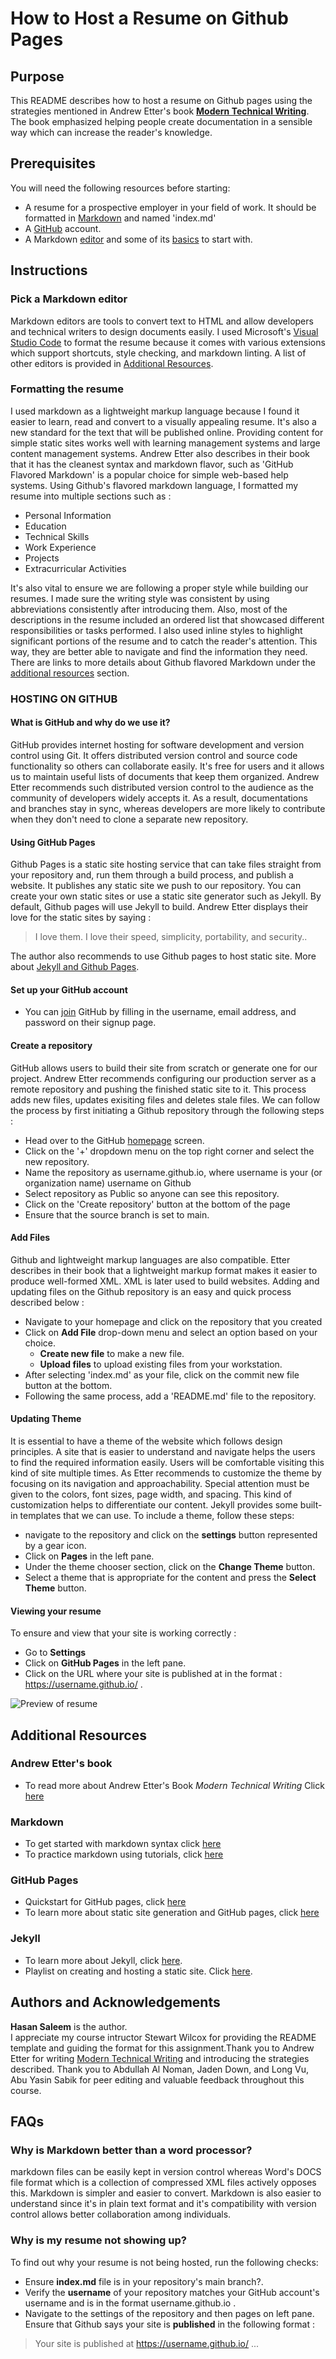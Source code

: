 # How to Host a Resume on Github Pages

## Purpose 
This README describes how to host a resume on Github pages using the strategies mentioned in Andrew Etter's book [**Modern Technical Writing**](https://www.amazon.ca/Modern-Technical-Writing-Introduction-Documentation-ebook/dp/B01A2QL9SS). The book emphasized helping people create documentation in a sensible way which can increase the reader's knowledge. 

## Prerequisites
You will need the following resources before starting:
* A resume for a prospective employer in your field of work. It should be formatted in [Markdown](https://www.markdownguide.org/basic-syntax/) and named 'index.md'
* A [GitHub](https://github.com/) account.
* A Markdown [editor](https://code.visualstudio.com/docs/languages/markdown) and some of its [basics](https://www.markdownguide.org/basic-syntax) to start with.

## Instructions
### Pick a Markdown editor
Markdown editors are tools to convert text to HTML and allow developers and technical writers to design documents easily. I used Microsoft's [Visual Studio Code](https://code.visualstudio.com/docs/languages/markdown) to format the resume because it comes with various extensions which support shortcuts, style checking, and markdown linting. A list of other editors is provided in [Additional Resources](https://github.com/hasan-umanitoba/hasan-umanitoba.github.io/#more-resources). 

### Formatting the resume
I used markdown as a lightweight markup language because I found it easier to learn, read and convert to a visually appealing resume. It's also a new standard for the text that will be published online. Providing content for simple static sites works well with learning management systems and large content management systems. Andrew Etter also describes in their book that it has the cleanest syntax and markdown flavor, such as 'GitHub Flavored Markdown' is a popular choice for simple web-based help systems. Using Github's flavored markdown language, I formatted my resume into multiple sections such as :
* Personal Information
* Education
* Technical Skills
* Work Experience
* Projects
* Extracurricular Activities

It's also vital to ensure we are following a proper style while building our resumes. I made sure the writing style was consistent by using abbreviations consistently after introducing them. Also, most of the descriptions in the resume included an ordered list that showcased different responsibilities or tasks performed. I also used inline styles to highlight significant portions of the resume and to catch the reader's attention. This way, they are better able to navigate and find the information they need. There are links to more details about Github flavored Markdown under the [additional resources](#additional-resources) section.

### HOSTING ON GITHUB

#### What is GitHub and why do we use it?
GitHub provides internet hosting for software development and version control using Git. It offers distributed version control and source code functionality so others can collaborate easily. It's free for users and it allows us to maintain useful lists of documents that keep them organized. Andrew Etter recommends such distributed version control to the audience as the community of developers widely accepts it. As a result, documentations and branches stay in sync, whereas developers are more likely to contribute when they don't need to clone a separate new repository.

#### Using GitHub Pages
Github Pages is a static site hosting service that can take files straight from your repository and, run them through a build process, and publish a website. It publishes any static site we push to our repository. You can create your own static sites or use a static site generator such as Jekyll. By default, Github pages will use Jekyll to build. Andrew Etter displays their love for the static sites by saying :
> I love them. I love their speed, simplicity, portability, and security..

The author also recommends to use Github pages to host static site. More about [Jekyll and Github Pages](#additional-resources).

#### Set up your GitHub account
* You can [join](https://github.com/join) GitHub by filling in the username, email address, and password
on their signup page.

#### Create a repository
GitHub allows users to build their site from scratch or generate one for our project. Andrew Etter recommends  configuring our production server as a remote repository and pushing the finished static site to it. This process adds new files, updates exisiting files and deletes stale files. We can follow the process by first initiating a Github repository through the following steps :
* Head over to the GitHub [homepage](https://github.com/) screen.
* Click on the '+' dropdown menu on the top right corner and select the new repository.
* Name the repository as username.github.io, where username is your (or organization name) username on Github
* Select repository as Public so anyone can see this repository.
* Click on the 'Create repository' button at the bottom of the page
* Ensure that the source branch is set to main.

#### Add Files
Github and lightweight markup languages are also compatible. Etter describes in their book that a lightweight markup format makes it easier to produce well-formed XML. XML is later used to build websites. Adding and updating files on the Github repository is an easy and quick process described below :
* Navigate to your homepage and click on the repository that you created
* Click on **Add File** drop-down menu and select an option based on your choice.
  * **Create new file** to make a new file.
  * **Upload files** to upload existing files from your workstation.
* After selecting 'index.md' as your file, click on the commit new file button at the bottom. 
* Following the same process, add a 'README.md' file to the repository. 

#### Updating Theme
It is essential to have a theme of the website which follows design principles. A site that is easier to understand and navigate helps the users to find the required information easily. Users will be comfortable  visiting this kind of site multiple times. As Etter recommends to customize the theme by focusing on its navigation and approachability. Special attention must be given to the colors, font sizes, page width, and spacing. This kind of customization helps to differentiate our content. Jekyll provides some built-in templates that we can use. To include a theme, follow these steps:
* navigate to the repository and click on the **settings** button represented by a gear icon.
* Click on **Pages** in the left pane.
* Under the theme chooser section, click on the **Change Theme** button.
* Select a theme that is appropriate for the content and press the **Select Theme** button.

#### Viewing your resume
To ensure and view that your site is working correctly :
* Go to **Settings**
* Click on **GitHub Pages** in the left pane.
* Click on the URL where your site is published at in the format : https://username.github.io/ .

![Preview of resume](resume.gif)

## Additional Resources

### Andrew Etter's book
* To read more about Andrew Etter's Book *Modern Technical Writing* Click [here](https://www.amazon.ca/Modern-Technical-Writing-Introduction-Documentation-ebook/dp/B01A2QL9SS)
### Markdown
* To get started with markdown syntax click [here](https://www.markdownguide.org/basic-syntax) 
* To practice markdown using tutorials, click [here](https://www.markdowntutorial.com/)
### GitHub Pages
* Quickstart for GitHub pages, click [here](https://docs.github.com/en/pages/quickstart)
* To learn more about static site generation and GitHub pages, click [here](https://docs.github.com/en/pages/getting-started-with-github-pages/about-github-pages)
### Jekyll
* To learn more about Jekyll, click [here](https://jekyllrb.com/).
* Playlist on creating and hosting a static site. Click [here](https://www.youtube.com/playlist?list=PLLAZ4kZ9dFpOPV5C5Ay0pHaa0RJFhcmcB).

## Authors and Acknowledgements

**Hasan Saleem** is the author.   
I appreciate my course intructor Stewart Wilcox for providing the README template and guiding the format for this assignment.Thank you to Andrew Etter for writing [Modern Technical Writing](https://www.amazon.ca/Modern-Technical-Writing-Introduction-Documentation-ebook/dp/B01A2QL9SS]) and introducing the strategies described.
Thank you to Abdullah Al Noman, Jaden Down, and Long Vu, Abu Yasin Sabik for peer editing and valuable feedback throughout this course. 

## FAQs

### Why is Markdown better than a word processor?
markdown files can be easily kept in version control whereas Word's DOCS file format which is a collection of compressed XML files actively opposes this. Markdown is simpler and easier to convert. Markdown is also easier to understand since it's in plain text format and it's compatibility with version control allows better collaboration among individuals.  

### Why is my resume not showing up?
To find out why your resume is not being hosted, run the following checks:
* Ensure **index.md** file is in your repository's main branch?.
* Verify the **username** of your repository matches your GitHub account's username and is in the format username.github.io .
* Navigate to the settings of the repository and then pages on left pane. Ensure that Github says your site is **published** in the following format : 
>  Your site is published at https://username.github.io/ ...


